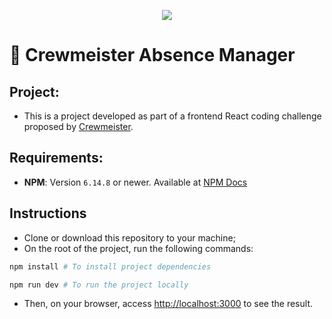 <p align="center">
  <img src="https://crewmeister.com/images/logo_crewmeister_without_text.svg" />
</p>

# 🚀 Crewmeister Absence Manager

## **Project:**

-   This is a project developed as part of a frontend React coding challenge proposed by [Crewmeister](https://crewmeister.com/de/).

## **Requirements:**

-   **NPM**: Version `6.14.8` or newer. Available at [NPM Docs](https://docs.npmjs.com/downloading-and-installing-node-js-and-npm)

## **Instructions**

-   Clone or download this repository to your machine;
-   On the root of the project, run the following commands:

```bash
npm install # To install project dependencies
```

```bash
npm run dev # To run the project locally
```

-   Then, on your browser, access [http://localhost:3000](http://localhost:3000) to see the result.
